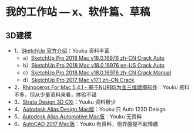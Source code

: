 # 我的工作站 — x、软件篇、草稿

## 3D建模
- 1、[SketchUp 官方介绍](https://www.sketchup.com/zh-CN)：Youku 资料丰富
	- a）[SketchUp Pro 2018 Mac v18.0.16976 zh-CN Crack Auto](https://yun.baidu.com/disk/home?#/all?vmode=list&path=%2Fapps%2FMac%20OS%20X%2F3D)
	- b）[SketchUp Pro 2018 Mac v18.0.16976 en-US Crack Auto](http://www.pc6.com/mac/112057.html)
	- c）[SketchUp Pro 2018 Mac v18.0.16976 zh-CN Crack Manual](https://www.newasp.net/soft/438224.html)
	- d）[SketchUp Pro 2017 Mac v17.1 zh-CN Crack](http://www.pc6.com/mac/129714.html)
- 2、[Rhinoceros For Mac 5.4.1 - 基于NURBS为主三维建模软件](http://www.pc6.com/mac/214549.html)：Youku 资料不多，但从少量资料来看，体验不错
- 3、[Strata Design 3D CXi](http://www.pc6.com/mac/115247.html)：Youku 资料极少
- 4、[Autodesk Alias Design Mac版](http://www.pc6.com/mac/500451.html)：Youku 只 Auto 123D Design
- 5、[Autodesk Alias Automotive Mac版](http://www.pc6.com/mac/163172.html)：Youku 无资料
- 6、[AutoCAD 2017 Mac版](http://www.pc6.com/mac/477982.html)：Youku 有资料，但界面提不起情趣














